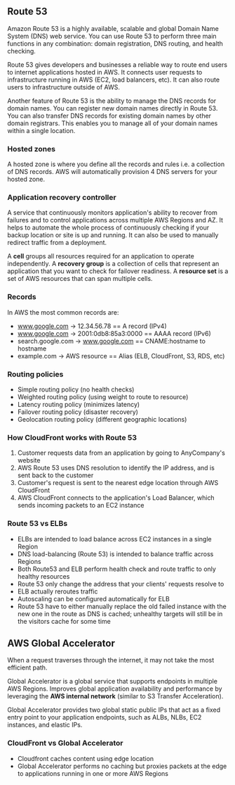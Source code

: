 ## Route 53

Amazon Route 53 is a highly available, scalable and global Domain Name System (DNS) web service. You can use Route 53 to perform three main functions in any combination: domain registration, DNS routing, and health checking.

Route 53 gives developers and businesses a reliable way to route end users to internet applications hosted in AWS. It connects user requests to infrastructure running in AWS (EC2, load balancers, etc). It can also route users to infrastructure outside of AWS.

Another feature of Route 53 is the ability to manage the DNS records for domain names. You can register new domain names directly in Route 53. You can also transfer DNS records for existing domain names by other domain registrars. This enables you to manage all of your domain names within a single location.

### Hosted zones

A hosted zone is where you define all the records and rules i.e. a collection of DNS records. AWS will automatically provision 4 DNS servers for your hosted zone.

### Application recovery controller

A service that continuously monitors application's ability to recover from failures and to control applications across multiple AWS Regions and AZ. It helps to automate the whole process of continuously checking if your backup location or site is up and running. It can also be used to manually redirect traffic from a deployment.

A **cell** groups all resources required for an application to operate independently. A **recovery group** is a collection of cells that represent an application that you want to check for failover readiness. A **resource set** is a set of AWS resources that can span multiple cells.

### Records

In AWS the most common records are:

- www.google.com -> 12.34.56.78 == A record (IPv4)
- www.google.com -> 2001:0db8:85a3:0000 == AAAA record (IPv6)
- search.google.com -> www.google.com == CNAME:hostname to hostname
- example.com -> AWS resource == Alias (ELB, CloudFront, S3, RDS, etc)

### Routing policies

- Simple routing policy (no health checks)
- Weighted routing policy (using weight to route to resource)
- Latency routing policy (minimizes latency)
- Failover routing policy (disaster recovery)
- Geolocation routing policy (different geographic locations)

### How CloudFront works with Route 53

1. Customer requests data from an application by going to AnyCompany's website
2. AWS Route 53 uses DNS resolution to identify the IP address, and is sent back to the customer
3. Customer's request is sent to the nearest edge location through AWS CloudFront
4. AWS CloudFront connects to the application's Load Balancer, which sends incoming packets to an EC2 instance

### Route 53 vs ELBs

- ELBs are intended to load balance across EC2 instances in a single Region
- DNS load-balancing (Route 53) is intended to balance traffic across Regions
- Both Route53 and ELB perform health check and route traffic to only healthy resources
- Route 53 only change the address that your clients' requests resolve to
- ELB actually reroutes traffic
- Autoscaling can be configured automatically for ELB
- Route 53 have to either manually replace the old failed instance with the new one in the route as DNS is cached; unhealthy targets will still be in the visitors cache for some time

## AWS Global Accelerator

When a request traverses through the internet, it may not take the most efficient path.

Global Accelerator is a global service that supports endpoints in multiple AWS Regions. Improves global application availability and performance by leveraging the **AWS internal network** (similar to S3 Transfer Acceleration).

Global Accelerator provides two global static public IPs that act as a fixed entry point to your application endpoints, such as ALBs, NLBs, EC2 instances, and elastic IPs.

### CloudFront vs Global Accelerator

- Cloudfront caches content using edge location
- Global Accelerator performs no caching but proxies packets at the edge to applications running in one or more AWS Regions
